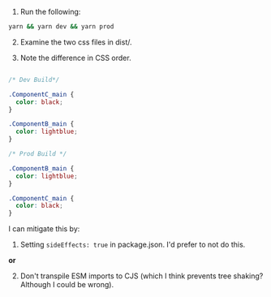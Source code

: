1. Run the following: 

```sh
yarn && yarn dev && yarn prod
```

2. Examine the two css files in dist/.

3. Note the difference in CSS order. 

```css

/* Dev Build*/

.ComponentC_main {
  color: black;
}

.ComponentB_main {
  color: lightblue;
}

/* Prod Build */

.ComponentB_main {
  color: lightblue;
}

.ComponentC_main {
  color: black;
}

```

I can mitigate this by: 

1. Setting `sideEffects: true` in package.json. I'd prefer to not do this.

**or** 

2. Don't transpile ESM imports to CJS (which I think prevents tree shaking? Although I could be wrong).
